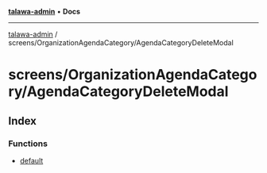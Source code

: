 [**talawa-admin**](../../../README.md) • **Docs**

***

[talawa-admin](../../../modules.md) / screens/OrganizationAgendaCategory/AgendaCategoryDeleteModal

# screens/OrganizationAgendaCategory/AgendaCategoryDeleteModal

## Index

### Functions

- [default](functions/default.md)
